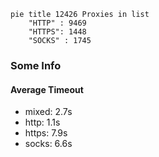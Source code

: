 
```mermaid
pie title 12426 Proxies in list
    "HTTP" : 9469
    "HTTPS": 1448
    "SOCKS" : 1745
```

### Some Info
#### Average Timeout

- mixed: 2.7s
- http: 1.1s
- https: 7.9s
- socks: 6.6s